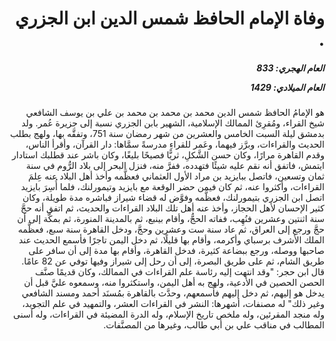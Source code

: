 <h1 dir="rtl">وفاة الإمام الحافظ شمس الدين ابن الجزري .</h1>

<h5 dir="rtl">العام الهجري:  833

العام الميلادي: 1429

</h5>

<p dir="rtl">هو الإمامُ الحافظ شمس الدين محمد بن محمد بن محمد بن علي بن يوسف الشافعي شيخ القراء، ومُقرِئ الممالك الإسلامية، الشهير بابن الجزري نسبة إلى جزيرة عُمر. ولد بدمشق ليلة السبت الخامس والعشرين من شهر رمضان سنة 751، وتفقَّه بها، ولهج بطلب الحديث والقراءات، وبرَّز فيهما، وعَمر للقراءِ مدرسةً سمَّاها: دار القرآن، وأقرأ الناس، وقدم القاهرة مرارًا، وكان حسن الشَّكلِ، ثريًّا فصيحًا بليغًا، وكان باشر عند قطلبك استادار ايتمش، فاتفق أنه نقم عليه شيئًا فتهدده، ففرَّ منه، فنزل البحر إلى بلاد الرُّوم في سنة ثمان وتسعين، فاتصل ببايزيد بن مراد الأول العثماني فعظَّمه وأخذ أهل البلاد عنه عِلمَ القراءات، وأكثروا عنه، ثم كان فيمن حضر الوقعة مع بايزيد وتيمورلنك، فلما أُسِرَ بايزيد اتصل ابن الجزري بتيمورلنك، فعظَّمه وفوَّض له قضاء شيراز فباشره مدة طويلة، وكان كثير الإحسان لأهل الحجاز، وأخذ عنه أهل تلك البلاد القراءات والحديث، ثم اتفق أنه حجَّ سنة اثنتين وعشرين فنُهِب، ففاته الحجُّ، وأقام بينبع، ثم بالمدينة المنورة، ثم بمكَّة إلى أن حجَّ ورجع إلى العراق، ثم عاد سنة ست وعشرين وحجَّ، ودخل القاهرة سنة سبع، فعظَّمه الملك الأشرف برسباي وأكرمه، وأقام بها قليلًا، ثم دخل اليمن تاجرًا فأسمع الحديث عند صاحبها ووصله، ورجع ببضاعة كثيرة، فدخل القاهرة، وأقام بها مدة إلى أن سافر على طريق الشام، ثم على طريق البصرة، إلى أن رحل إلى شيراز وفيها توفي عن 82 عامًا. قال ابن حجر: "وقد انتهت إليه رئاسة علم القراءات في الممالك، وكان قديمًا صنَّف الحصن الحصين في الأدعية، ولهج به أهل اليمن، واستكثروا منه، وسمعوه عليَّ قبل أن يدخل هو إليهم، ثم دخل إليهم فأسمعهم، وحدَّث بالقاهرة بمُسنَد أحمد ومسند الشافعي وغير ذلك" له مصنفات، أشهرها: النشر في القراءات العشر، والتمهيد في علم التجويد، وله منجد المقرئين، وله ملخص تاريخ الإسلام، وله الدرة المضيئة في القراءات، وله أسنى المطالب في مناقب علي بن أبي طالب، وغيرها من المصنَّفات.</p></br>
